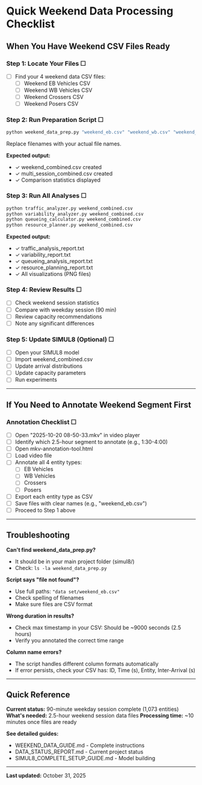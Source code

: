 # Quick Weekend Data Processing Checklist

## When You Have Weekend CSV Files Ready

### Step 1: Locate Your Files ☐
- [ ] Find your 4 weekend data CSV files:
  - [ ] Weekend EB Vehicles CSV
  - [ ] Weekend WB Vehicles CSV
  - [ ] Weekend Crossers CSV
  - [ ] Weekend Posers CSV

### Step 2: Run Preparation Script ☐
```bash
python weekend_data_prep.py "weekend_eb.csv" "weekend_wb.csv" "weekend_crossers.csv" "weekend_posers.csv"
```
Replace filenames with your actual file names.

**Expected output:**
- ✓ weekend_combined.csv created
- ✓ multi_session_combined.csv created
- ✓ Comparison statistics displayed

### Step 3: Run All Analyses ☐
```bash
python traffic_analyzer.py weekend_combined.csv
python variability_analyzer.py weekend_combined.csv
python queueing_calculator.py weekend_combined.csv
python resource_planner.py weekend_combined.csv
```

**Expected output:**
- ✓ traffic_analysis_report.txt
- ✓ variability_report.txt
- ✓ queueing_analysis_report.txt
- ✓ resource_planning_report.txt
- ✓ All visualizations (PNG files)

### Step 4: Review Results ☐
- [ ] Check weekend session statistics
- [ ] Compare with weekday session (90 min)
- [ ] Review capacity recommendations
- [ ] Note any significant differences

### Step 5: Update SIMUL8 (Optional) ☐
- [ ] Open your SIMUL8 model
- [ ] Import weekend_combined.csv
- [ ] Update arrival distributions
- [ ] Update capacity parameters
- [ ] Run experiments

---

## If You Need to Annotate Weekend Segment First

### Annotation Checklist ☐
- [ ] Open "2025-10-20 08-50-33.mkv" in video player
- [ ] Identify which 2.5-hour segment to annotate (e.g., 1:30-4:00)
- [ ] Open mkv-annotation-tool.html
- [ ] Load video file
- [ ] Annotate all 4 entity types:
  - [ ] EB Vehicles
  - [ ] WB Vehicles
  - [ ] Crossers
  - [ ] Posers
- [ ] Export each entity type as CSV
- [ ] Save files with clear names (e.g., "weekend_eb.csv")
- [ ] Proceed to Step 1 above

---

## Troubleshooting

**Can't find weekend_data_prep.py?**
- It should be in your main project folder (simul8/)
- Check: `ls -la weekend_data_prep.py`

**Script says "file not found"?**
- Use full paths: `"data set/weekend_eb.csv"`
- Check spelling of filenames
- Make sure files are CSV format

**Wrong duration in results?**
- Check max timestamp in your CSV: Should be ~9000 seconds (2.5 hours)
- Verify you annotated the correct time range

**Column name errors?**
- The script handles different column formats automatically
- If error persists, check your CSV has: ID, Time (s), Entity, Inter-Arrival (s)

---

## Quick Reference

**Current status:** 90-minute weekday session complete (1,073 entities)
**What's needed:** 2.5-hour weekend session data files
**Processing time:** ~10 minutes once files are ready

**See detailed guides:**
- WEEKEND_DATA_GUIDE.md - Complete instructions
- DATA_STATUS_REPORT.md - Current project status
- SIMUL8_COMPLETE_SETUP_GUIDE.md - Model building

---

**Last updated:** October 31, 2025
